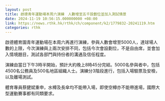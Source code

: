 ```yaml
---
layout: post
title: 啟德青年運動場本周六演練　人數增至五千設劃位並加入測試情景
date: 2024-11-19 10:56:15.000000000 +08:00
link: https://news.rthk.hk/rthk/ch/component/k2/1779832-20241119.htm
categories: rthk
---
```


啟德體育園青年運動場在本周六再進行演練，參與人數會增至5000人，達球場人數的上限，今次演練與上兩次安排不同，包括今次會設劃位，不是自由席，並會加入情境題目，測試各部門與持份者的溝通及信任程度。

演練由當日下午3時半開始，預計大約晚上8時45分完結。5000名參與者中，包括4500名公務員及500名地區組織人士。演練分3階段進行，包括入場驗票及安檢，以及離場測試。

體育專員蔡健斌重申，水樽及長傘均不能帶入場，即使空樽亦不能帶進場，國際大型運動賽事都有同類要求。
